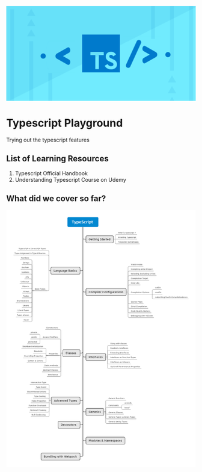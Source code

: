![cover](/assets/cover.png)
# Typescript Playground 
Trying out the typescript features 

## List of Learning Resources
1. Typescript Official Handbook
2. Understanding Typescript Course on Udemy


## What did we cover so far?
![mindmap](./assets/overview.png)